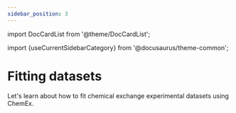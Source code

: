 ```yaml
---
sidebar_position: 3
---
```


import DocCardList from '@theme/DocCardList';

import {useCurrentSidebarCategory} from '@docusaurus/theme-common';

# Fitting datasets

Let's learn about how to fit chemical exchange experimental datasets using
ChemEx.

<DocCardList items={useCurrentSidebarCategory().items}/>
